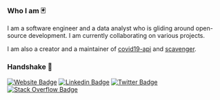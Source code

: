 ### Who I am 🃏

I am a software engineer and a data analyst who is gliding around open-source development. I am currently collaborating on various projects.

I am also a creator and a maintainer of [covid19-api](https://nat236919.github.io/covid19-api/) and [scavenger](http://scavenger.nuttaphat.com/).

### Handshake 🤝

[![Website Badge](https://img.shields.io/website?down_message=offline&label=nuttaphat.com&style=flat-square&up_message=online&url=https://nuttaphat.com/)](https://nuttaphat.com/)
[![Linkedin Badge](https://img.shields.io/badge/-LinkedIn-blue?style=flat-square&logo=Linkedin&logoColor=white&link=https://www.linkedin.com/in/arunoprayoch-nuttaphat/)](https://www.linkedin.com/in/arunoprayoch-nuttaphat/)
[![Twitter Badge](https://img.shields.io/badge/-Twitter-blue?style=flat-square&logo=Twitter&logoColor=white&link=https://twitter.com/nat236919)](https://twitter.com/nat236919)
[![Stack Overflow Badge](https://img.shields.io/badge/-StackOverflow-orange?style=flat-square&logo=stackoverflow&logoColor=white&link=https://stackoverflow.com/users/6926444/n-arunoprayoch)](https://stackoverflow.com/users/6926444/n-arunoprayoch)
